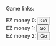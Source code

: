 Game links:
<html>
    <head>
    </head>
    <body>
        EZ money 0:   
        <a href="https://clockmantellstime.github.io/EZ-money-0/" ><button>Go</button></a><br>
        EZ money 1:   
        <a href="https://clockmantellstime.github.io/EZ-money/" ><button>Go</button></a><br>
        EZ money 2:   
        <a href="https://clockmantellstime.github.io/EZ-money-2/" ><button>Go</button></a><br>
    </body>
</html>





